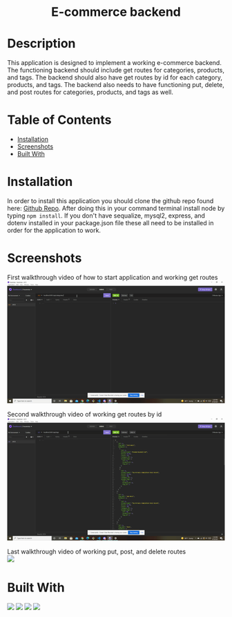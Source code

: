 # <h1 align="center">E-commerce backend</h1>

# Description
This application is designed to implement a working e-commerce backend. The functioning backend should include get routes for categories, products, and tags. The backend should also have get routes by id for each category, products, and tags. The backend also needs to have functioning put, delete, and post routes for categories, products, and tags as well. 

# Table of Contents
  * [Installation](#Installation)
  * [Screenshots](#Screenshots)
  * [Built With](#Built)

# Installation

In order to install this application you should clone the github repo found here: <a href="https://github.com/icohen90/challenge13">Github Repo</a>. After doing this in your command terminal install node by typing `npm install`. If you don't have sequalize, mysql2, express, and dotenv installed in your package.json file these all need to be installed in order for the application to work.


# Screenshots 
First walkthrough video of how to start application and working get routes<br>
<img src="https://github.com/icohen90/challenge13/blob/main/images/getroutes.gif">

Second walkthrough video of working get routes by id<br>
<img src="https://github.com/icohen90/challenge13/blob/main/images/getroutesbyid.gif">

Last walkthrough video of working put, post, and delete routes<br>
<img src="https://github.com/icohen90/challenge13/blob/main/images/postputdelete.gif">

# Built With

<img src="https://img.shields.io/badge/Node-Red">
<img src="https://img.shields.io/badge/Javascript-Blue">
<img src="https://img.shields.io/badge/Sequalize-Orange">
<img src="https://img.shields.io/badge/Express-Green">

  
